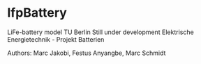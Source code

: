 # lfpBattery
LiFe-battery model TU Berlin
Still under development
Elektrische Energietechnik - Projekt Batterien

Authors: Marc Jakobi, Festus Anyangbe, Marc Schmidt
